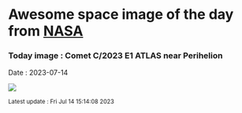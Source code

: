 
# Awesome space image of the day from [NASA](https://api.nasa.gov/)

### Today image : Comet C/2023 E1 ATLAS near Perihelion
Date : 2023-07-14

![](https://apod.nasa.gov/apod/image/2307/C_2023_E1_ATLAS_C14F2_DEBartlett1024.jpg)

<small>Latest update : Fri Jul 14 15:14:08 2023</small>
        